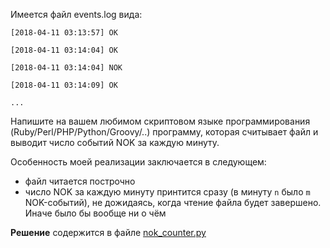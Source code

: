 Имеется файл events.log вида:

    [2018-04-11 03:13:57] ОК

    [2018-04-11 03:14:04] OK

    [2018-04-11 03:14:04] NOK

    [2018-04-11 03:14:09] OK

    ...

Напишите на вашем любимом скриптовом языке программирования (Ruby/Perl/PHP/Python/Groovy/..) программу, которая считывает файл и выводит число событий NOK за каждую минуту.

Особенность моей реализации заключается в следующем:
- файл читается построчно
- число NOK за каждую минуту принтится сразу (в минуту `n` было `m` NOK-событий), не дожидаясь, когда чтение файла будет завершено. Иначе было бы вообще ни о чём

**Решение** содержится в файле [nok_counter.py](https://github.com/mxmaslin/Test-tasks/blob/master/tests_python/nok_counter/nok_counter.py)
